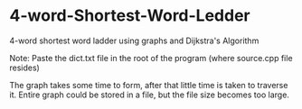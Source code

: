 # 4-word-Shortest-Word-Ledder
4-word shortest word ladder using graphs and Dijkstra's Algorithm

Note:
Paste the dict.txt file in the root of the program (where source.cpp file resides)

The graph takes some time to form, after that little time is taken to traverse it.
Entire graph could be stored in a file, but the file size becomes too large.
